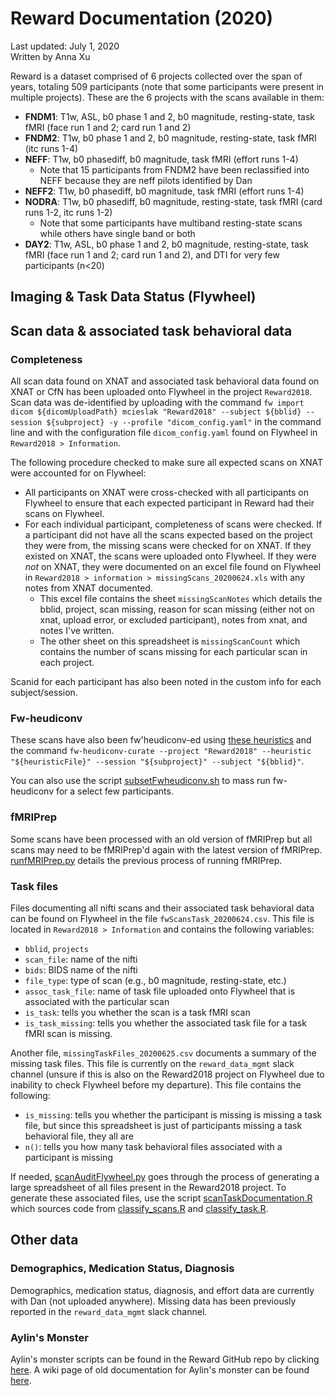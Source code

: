 # Reward Documentation (2020)
Last updated: July 1, 2020 <br>
Written by Anna Xu

Reward is a dataset comprised of 6 projects collected over the span of years, totaling 509 participants (note that some participants were present in multiple projects). These are the 6 projects with the scans available in them:
* **FNDM1**: T1w, ASL, b0 phase 1 and 2, b0 magnitude, resting-state, task fMRI (face run 1 and 2; card run 1 and 2)
* **FNDM2**: T1w, b0 phase 1 and 2, b0 magnitude, resting-state, task fMRI (itc runs 1-4)
* **NEFF**: T1w, b0 phasediff, b0 magnitude, task fMRI (effort runs 1-4)
  * Note that 15 participants from FNDM2 have been reclassified into NEFF because they are neff pilots identified by Dan
* **NEFF2**: T1w, b0 phasediff, b0 magnitude, task fMRI (effort runs 1-4)
* **NODRA**: T1w, b0 phasediff, b0 magnitude, resting-state, task fMRI (card runs 1-2, itc runs 1-2)
  * Note that some participants have multiband resting-state scans while others have single band or both
* **DAY2**: T1w, ASL, b0 phase 1 and 2, b0 magnitude, resting-state, task fMRI (face run 1 and 2; card run 1 and 2), and DTI for very few participants (n<20)

## Imaging & Task Data Status (Flywheel)

## Scan data & associated task behavioral data

### Completeness

All scan data found on XNAT and associated task behavioral data found on XNAT or CfN has been uploaded onto Flywheel in the project `Reward2018`. Scan data was de-identified by uploading with the command `fw import dicom ${dicomUploadPath} mcieslak "Reward2018" --subject ${bblid} --session ${subproject} -y --profile "dicom_config.yaml"` in the command line and with the configuration file `dicom_config.yaml` found on Flywheel in `Reward2018 > Information`.

The following procedure checked to make sure all expected scans on XNAT were accounted for on Flywheel:
* All participants on XNAT were cross-checked with all participants on Flywheel to ensure that each expected participant in Reward had their scans on Flywheel.
* For each individual participant, completeness of scans were checked. If a participant did not have all the scans expected based on the project they were from, the missing scans were checked for on XNAT. If they existed on XNAT, the scans were uploaded onto Flywheel. If they were *not* on XNAT, they were documented on an excel file found on Flywheel in `Reward2018 > information > missingScans_20200624.xls` with any notes from XNAT documented.
  * This excel file contains the sheet `missingScanNotes` which details the bblid, project, scan missing, reason for scan missing (either not on xnat, upload error, or excluded participant), notes from xnat, and notes I've written.
  * The other sheet on this spreadsheet is `missingScanCount` which contains the number of scans missing for each particular scan in each project.

Scanid for each participant has also been noted in the custom info for each subject/session.

### Fw-heudiconv

These scans have also been fw'heudiconv-ed using [these heuristics](https://github.com/PennLINC/Reward/tree/master/oldScripts/annaHeuristics2019) and the command `fw-heudiconv-curate --project "Reward2018" --heuristic "${heuristicFile}" --session "${subproject}" --subject "${bblid}"`.

You can also use the script [subsetFwheudiconv.sh](https://github.com/PennLINC/Reward/blob/master/oldScripts/annaHeuristics2019/subsetFwheudiconv.sh) to mass run fw-heudiconv for a select few participants.

### fMRIPrep
Some scans have been processed with an old version of fMRIPrep but all scans may need to be fMRIPrep'd again with the latest version of fMRIPrep. [runfMRIPrep.py](https://github.com/PennLINC/Reward/blob/master/oldScripts/runfMRIPrep.py) details the previous process of running fMRIPrep.

### Task files
Files documenting all nifti scans and their associated task behavioral data can be found on Flywheel in the file `fwScansTask_20200624.csv`. This file is located in `Reward2018 > Information` and contains the following variables:
* `bblid`, `projects`
* `scan_file`: name of the nifti
* `bids`: BIDS name of the nifti
* `file_type`: type of scan (e.g., b0 magnitude, resting-state, etc.)
* `assoc_task_file`: name of task file uploaded onto Flywheel that is associated with the particular scan
* `is_task`: tells you whether the scan is a task fMRI scan
* `is_task_missing`: tells you whether the associated task file for a task fMRI scan is missing.

Another file, `missingTaskFiles_20200625.csv` documents a summary of the missing task files. This file is currently on the `reward_data_mgmt` slack channel (unsure if this is also on the Reward2018 project on Flywheel due to inability to check Flywheel before my departure). This file contains the following:
* `is_missing`: tells you whether the participant is missing is missing a task file, but since this spreadsheet is just of participants missing a task behavioral file, they all are
* `n()`: tells you how many task behavioral files associated with a participant is missing

If needed, [scanAuditFlywheel.py](https://github.com/PennLINC/Reward/blob/master/oldScripts/scanAuditFlywheel.py) goes through the process of generating a large spreadsheet of all files present in the Reward2018 project. To generate these associated files, use the script [scanTaskDocumentation.R](https://github.com/PennLINC/Reward/blob/master/oldScripts/scanTaskDocumention.R) which sources code from [classify_scans.R](https://github.com/PennLINC/Reward/blob/master/oldScripts/classify_scans.R) and [classify_task.R](https://github.com/PennLINC/Reward/blob/master/oldScripts/classify_task.R).

## Other data

### Demographics, Medication Status, Diagnosis

Demographics, medication status, diagnosis, and effort data are currently with Dan (not uploaded anywhere). Missing data has been previously reported in the `reward_data_mgmt` slack channel.

### Aylin's Monster

Aylin's monster scripts can be found in the Reward GitHub repo by clicking [here](https://github.com/PennLINC/Reward/tree/master/oldScripts/aylinsMonster). A wiki page of old documentation for Aylin's monster can be found [here](https://github.com/PennLINC/Reward/wiki/Aylin's-Monster-(OLD)).
